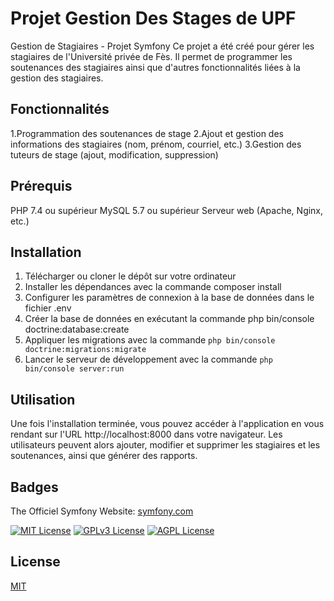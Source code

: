 # Projet Gestion Des Stages de UPF
Gestion de Stagiaires - Projet Symfony
Ce projet a été créé pour gérer les stagiaires de l'Université privée de Fès. Il permet de programmer les soutenances des stagiaires ainsi que d'autres fonctionnalités liées à la gestion des stagiaires.

## Fonctionnalités
1.Programmation des soutenances de stage
2.Ajout et gestion des informations des stagiaires (nom, prénom, courriel, etc.)
3.Gestion des tuteurs de stage (ajout, modification, suppression)

## Prérequis
PHP 7.4 ou supérieur
MySQL 5.7 ou supérieur
Serveur web (Apache, Nginx, etc.)

## Installation
1. Télécharger ou cloner le dépôt sur votre ordinateur
2. Installer les dépendances avec la commande composer install
3. Configurer les paramètres de connexion à la base de données dans le fichier .env
4. Créer la base de données en exécutant la commande php bin/console doctrine:database:create
5. Appliquer les migrations avec la commande `php bin/console doctrine:migrations:migrate`
6. Lancer le serveur de développement avec la commande `php bin/console server:run`

## Utilisation
Une fois l'installation terminée, vous pouvez accéder à l'application en vous rendant sur l'URL http://localhost:8000 dans votre navigateur. Les utilisateurs peuvent alors ajouter, modifier et supprimer les stagiaires et les soutenances, ainsi que générer des rapports.

## Badges

The Officiel Symfony Website: [symfony.com](https://www.symfony.com/)

[![MIT License](https://img.shields.io/badge/License-MIT-green.svg)](https://choosealicense.com/licenses/mit/)
[![GPLv3 License](https://img.shields.io/badge/License-GPL%20v3-yellow.svg)](https://opensource.org/licenses/)
[![AGPL License](https://img.shields.io/badge/license-AGPL-blue.svg)](http://www.gnu.org/licenses/agpl-3.0)

## License

[MIT](https://choosealicense.com/licenses/mit/)
